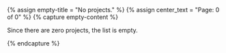 {% assign empty-title = "No projects." %}
{% assign center_text = "Page: 0 of 0" %}
{% capture empty-content %}

Since there are zero projects, the list is empty.


{% endcapture %}
